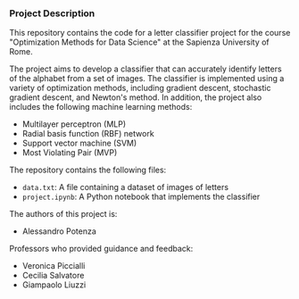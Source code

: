 ### Project Description

This repository contains the code for a letter classifier project for the course "Optimization Methods for Data Science" at the Sapienza University of Rome.

The project aims to develop a classifier that can accurately identify letters of the alphabet from a set of images. The classifier is implemented using a variety of optimization methods, including gradient descent, stochastic gradient descent, and Newton's method. In addition, the project also includes the following machine learning methods:

* Multilayer perceptron (MLP)
* Radial basis function (RBF) network
* Support vector machine (SVM)
* Most Violating Pair (MVP)

The repository contains the following files:

* `data.txt`: A file containing a dataset of images of letters
* `project.ipynb`: A Python notebook that implements the classifier

The authors of this project is:

* Alessandro Potenza

Professors who provided guidance and feedback:

* Veronica Piccialli
* Cecilia Salvatore
* Giampaolo Liuzzi
